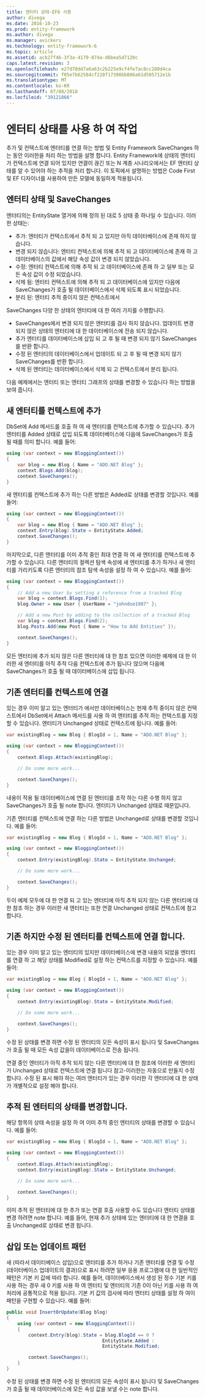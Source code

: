 ```yaml
---
title: 엔터티 상태-EF6 사용
author: divega
ms.date: 2016-10-23
ms.prod: entity-framework
ms.author: divega
ms.manager: avickers
ms.technology: entity-framework-6
ms.topic: article
ms.assetid: acb27f46-3f3a-4179-874a-d6bea5d7120c
caps.latest.revision: 3
ms.openlocfilehash: e27d70dd7a6a63c2b225e9cf4fe7ac8cc280d4ca
ms.sourcegitcommit: f05e7b62584cf228f17390bb086a61d505712e1b
ms.translationtype: MT
ms.contentlocale: ko-KR
ms.lasthandoff: 07/08/2018
ms.locfileid: "39121866"
---
```

# <a name="working-with-entity-states"></a>엔터티 상태를 사용 하 여 작업
추가 및 컨텍스트에 엔터티를 연결 하는 방법 및 Entity Framework SaveChanges 하는 동안 이러한을 처리 하는 방법을 설명 합니다.
Entity Framework에 상태의 엔터티가 컨텍스트에 연결 되어 있지만 연결이 끊긴 또는 N 계층 시나리오에서는 EF 엔터티 상태를 알 수 있어야 하는 추적을 처리 합니다.
이 토픽에서 설명하는 방법은 Code First 및 EF 디자이너를 사용하여 만든 모델에 동일하게 적용됩니다.  

## <a name="entity-states-and-savechanges"></a>엔터티 상태 및 SaveChanges

엔터티의는 EntityState 열거에 의해 정의 된 대로 5 상태 중 하나일 수 있습니다. 이러한 상태는:  

- 추가: 엔터티가 컨텍스트에서 추적 되 고 있지만 아직 데이터베이스에 존재 하지 않습니다.  
- 변경 되지 않습니다: 엔터티 컨텍스트에 의해 추적 되 고 데이터베이스에 존재 하 고 데이터베이스의 값에서 해당 속성 값이 변경 되지 않았습니다.  
- 수정: 엔터티 컨텍스트에 의해 추적 되 고 데이터베이스에 존재 하 고 일부 또는 모든 속성 값이 수정 되었습니다.  
- 삭제 됨: 엔터티 컨텍스트에 의해 추적 되 고 데이터베이스에 있지만 다음에 SaveChanges가 호출 될 데이터베이스에서 삭제 되도록 표시 되었습니다.  
- 분리 된: 엔터티 추적 중이지 않은 컨텍스트에서  

SaveChanges 다양 한 상태의 엔터티에 대 한 여러 가지를 수행합니다.  

- SaveChanges에서 변경 되지 않은 엔터티를 검사 하지 않습니다. 업데이트 변경 되지 않은 상태의 엔터티에 대 한 데이터베이스에 전송 되지 않습니다.  
- 추가 엔터티를 데이터베이스에 삽입 되 고 후 될 때 변경 되지 않기 SaveChanges를 반환 합니다.  
- 수정 된 엔터티의 데이터베이스에서 업데이트 되 고 후 될 때 변경 되지 않기 SaveChanges를 반환 합니다.  
- 삭제 된 엔터티는 데이터베이스에서 삭제 되 고 컨텍스트에서 분리 됩니다.  

다음 예제에서는 엔터티 또는 엔터티 그래프의 상태를 변경할 수 있습니다 하는 방법을 보여 줍니다.  

## <a name="adding-a-new-entity-to-the-context"></a>새 엔터티를 컨텍스트에 추가  

DbSet에 Add 메서드를 호출 하 여 새 엔터티를 컨텍스트에 추가할 수 있습니다.
추가 엔터티를 Added 상태로 삽입 되도록 데이터베이스에 다음에 SaveChanges가 호출 될 때를 의미 합니다.
예를 들어:  

``` csharp
using (var context = new BloggingContext())
{
    var blog = new Blog { Name = "ADO.NET Blog" };
    context.Blogs.Add(blog);
    context.SaveChanges();
}
```  

새 엔터티를 컨텍스트에 추가 하는 다른 방법은 Added로 상태를 변경할 것입니다. 예를 들어:  

``` csharp
using (var context = new BloggingContext())
{
    var blog = new Blog { Name = "ADO.NET Blog" };
    context.Entry(blog).State = EntityState.Added;
    context.SaveChanges();
}
```  

마지막으로, 다른 엔터티를 이미 추적 중인 최대 연결 하 여 새 엔터티를 컨텍스트에 추가할 수 있습니다.
다른 엔터티의 컬렉션 탐색 속성에 새 엔터티를 추가 하거나 새 엔터티를 가리키도록 다른 엔터티의 참조 탐색 속성을 설정 하 여 수 있습니다. 예를 들어:  

``` csharp
using (var context = new BloggingContext())
{
    // Add a new User by setting a reference from a tracked Blog
    var blog = context.Blogs.Find(1);
    blog.Owner = new User { UserName = "johndoe1987" };

    // Add a new Post by adding to the collection of a tracked Blog
    var blog = context.Blogs.Find(2);
    blog.Posts.Add(new Post { Name = "How to Add Entities" });

    context.SaveChanges();
}
```  

모든 엔터티에 추가 되지 않은 다른 엔터티에 대 한 참조 있으면 이러한 예제에 대 한 이러한 새 엔터티를 아직 추적 다음 컨텍스트에 추가 됩니다 않으며 다음에 SaveChanges가 호출 될 때 데이터베이스에 삽입 됩니다.  

## <a name="attaching-an-existing-entity-to-the-context"></a>기존 엔터티를 컨텍스트에 연결  

있는 경우 이미 알고 있는 엔터티가 에서만 데이터베이스는 현재 추적 중이지 않은 컨텍스트에서 DbSet에서 Attach 메서드를 사용 하 여 엔터티를 추적 하는 컨텍스트를 지정할 수 있습니다. 엔터티가 Unchanged 상태로 컨텍스트에 됩니다. 예를 들어:  

``` csharp
var existingBlog = new Blog { BlogId = 1, Name = "ADO.NET Blog" };

using (var context = new BloggingContext())
{
    context.Blogs.Attach(existingBlog);

    // Do some more work...  

    context.SaveChanges();
}
```  

내용이 적용 될 데이터베이스에 연결 된 엔터티를 조작 하는 다른 수행 하지 않고 SaveChanges가 호출 될 note 합니다. 엔터티가 Unchanged 상태로 때문입니다.  

기존 엔터티를 컨텍스트에 연결 하는 다른 방법은 Unchanged로 상태를 변경할 것입니다. 예를 들어:  

``` csharp
var existingBlog = new Blog { BlogId = 1, Name = "ADO.NET Blog" };

using (var context = new BloggingContext())
{
    context.Entry(existingBlog).State = EntityState.Unchanged;

    // Do some more work...  

    context.SaveChanges();
}
```  

두이 예제 모두에 대 한 연결 되 고 있는 엔터티에 아직 추적 되지 않는 다른 엔터티에 대 한 참조 하는 경우 이러한 새 엔터티는 또한 연결 Unchanged 상태로 컨텍스트에 참고 합니다.  

## <a name="attaching-an-existing-but-modified-entity-to-the-context"></a>기존 하지만 수정 된 엔터티를 컨텍스트에 연결 합니다.  

있는 경우 이미 알고 있는 엔터티의 있지만 데이터베이스에 변경 내용의 되었을 엔터티를 연결 하 고 해당 상태를 Modified로 설정 하는 컨텍스트를 지정할 수 있습니다.
예를 들어:  

``` csharp
var existingBlog = new Blog { BlogId = 1, Name = "ADO.NET Blog" };

using (var context = new BloggingContext())
{
    context.Entry(existingBlog).State = EntityState.Modified;

    // Do some more work...  

    context.SaveChanges();
}
```  

수정 된 상태를 변경 하면 수정 된 엔터티의 모든 속성이 표시 됩니다 및 SaveChanges가 호출 될 때 모든 속성 값을이 데이터베이스로 전송 됩니다.  

연결 중인 엔터티가 아직 추적 되지 않는 다른 엔터티에 대 한 참조에 이러한 새 엔터티가 Unchanged 상태로 컨텍스트에 연결 됩니다 참고-이러한는 자동으로 만들지 수정 합니다.
수정 된 표시 해야 하는 여러 엔터티가 있는 경우 이러한 각 엔터티에 대 한 상태가 개별적으로 설정 해야 합니다.  

## <a name="changing-the-state-of-a-tracked-entity"></a>추적 된 엔터티의 상태를 변경합니다.  

해당 항목의 상태 속성을 설정 하 여 이미 추적 중인 엔터티의 상태를 변경할 수 있습니다. 예를 들어:  

``` csharp
var existingBlog = new Blog { BlogId = 1, Name = "ADO.NET Blog" };

using (var context = new BloggingContext())
{
    context.Blogs.Attach(existingBlog);
    context.Entry(existingBlog).State = EntityState.Unchanged;

    // Do some more work...  

    context.SaveChanges();
}
```  

이미 추적 된 엔터티에 대 한 추가 또는 연결 호출 사용할 수도 있습니다 엔터티 상태를 변경 하려면 note 합니다. 예를 들어, 현재 추가 상태에 있는 엔터티에 대 한 연결을 호출 Unchanged로 상태로 변경 됩니다.  

## <a name="insert-or-update-pattern"></a>삽입 또는 업데이트 패턴  

새 (따라서 데이터베이스 삽입)으로 엔터티를 추가 하거나 기존 엔터티를 연결 및 수정 (데이터베이스 업데이트의 결과)으로 표시 하려면 일부 응용 프로그램에 대 한 일반적인 패턴은 기본 키 값에 따라 합니다.
예를 들어, 데이터베이스에서 생성 된 정수 기본 키를 사용 하는 경우 새 0 키를 사용 하 여 엔터티 및 엔터티의 기존 0이 아닌 키를 사용 하 여 처리에 공통적으로 적용 됩니다.
기본 키 값의 검사에 따라 엔터티 상태를 설정 하 여이 패턴을 구현할 수 있습니다. 예를 들어:  

``` csharp
public void InsertOrUpdate(Blog blog)
{
    using (var context = new BloggingContext())
    {
        context.Entry(blog).State = blog.BlogId == 0 ?
                                   EntityState.Added :
                                   EntityState.Modified;

        context.SaveChanges();
    }
}
```  

수정 된 상태를 변경 하면 수정 된 엔터티의 모든 속성이 표시 됩니다 및 SaveChanges가 호출 될 때 데이터베이스에 모든 속성 값을 보낼 수는 note 합니다.  
